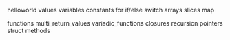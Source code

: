 helloworld
values
variables
constants
for
if/else
switch
arrays
slices
map

functions
multi_return_values
variadic_functions
closures
recursion
pointers
struct
methods
